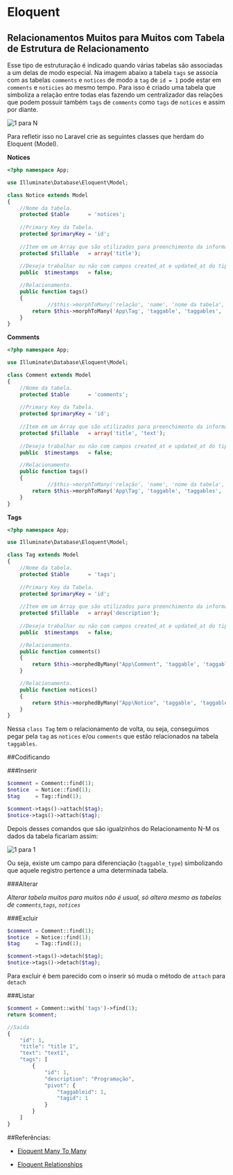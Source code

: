 # Eloquent

## Relacionamentos Muitos para Muitos com Tabela de Estrutura de Relacionamento

Esse tipo de estruturação é indicado quando várias tabelas são associadas a um delas de modo especial. Na imagem abaixo a tabela `tags` se associa com as tabelas `comments` e `notices` de modo a `tag` de `id = 1` pode estar em `comments` e `noticies` ao mesmo tempo. Para isso é criado uma tabela que simboliza a relação entre todas elas fazendo um centralizador das relações que podem possuir também `tags` de `comments` como `tags` de `notices` e assim por diante.

![1 para N](https://github.com/diasfulvio/howto/blob/master/images/N-M-Morph.png)

Para refletir isso no Laravel crie as seguintes classes que herdam do Eloquent (Model).

__Notices__

```PHP
<?php namespace App;

use Illuminate\Database\Eloquent\Model;

class Notice extends Model
{
    //Nome da tabela.
    protected $table      = 'notices';
    
    //Primary Key da Tabela.
    protected $primaryKey = 'id';
    
    //Item em um Array que são utilizados para preenchimento da informação.
    protected $fillable   = array('title');
    
    //Deseja trabalhar ou não com campos created_at e updated_at do tipo timestamp nessa tabela.
    public  $timestamps   = false;

    //Relacionamento.
    public function tags()
    {
             //$this->morphToMany('relação', 'name', 'nome da tabela', 'foreign key', 'local key')
        return $this->morphToMany('App\Tag', 'taggable', 'taggables', 'taggableid', 'tagid');
    }
}
```

__Comments__

```PHP
<?php namespace App;

use Illuminate\Database\Eloquent\Model;

class Comment extends Model
{
    //Nome da tabela.
    protected $table      = 'comments';
    
    //Primary Key da Tabela.
    protected $primaryKey = 'id';
    
    //Item em um Array que são utilizados para preenchimento da informação.
    protected $fillable   = array('title', 'text');
    
    //Deseja trabalhar ou não com campos created_at e updated_at do tipo timestamp nessa tabela.
    public  $timestamps   = false;

    //Relacionamento.
    public function tags()
    {
             //$this->morphToMany('relação', 'name', 'nome da tabela', 'foreign key', 'local key')
        return $this->morphToMany('App\Tag', 'taggable', 'taggables', 'taggableid', 'tagid');
    }
}
```

__Tags__

```PHP
<?php namespace App;

use Illuminate\Database\Eloquent\Model;

class Tag extends Model
{
    //Nome da tabela.
    protected $table      = 'tags';
    
    //Primary Key da Tabela.
    protected $primaryKey = 'id';
    
    //Item em um Array que são utilizados para preenchimento da informação.
    protected $fillable   = array('description');
    
    //Deseja trabalhar ou não com campos created_at e updated_at do tipo timestamp nessa tabela.
    public  $timestamps   = false;

    //Relacionamento.
    public function comments()
    {
        return $this->morphedByMany("App\Comment", 'taggable', 'taggables','tagid','taggableid');
    }

    //Relacionamento.
    public function notices()
    {
        return $this->morphedByMany("App\Notice", 'taggable', 'taggables','tagid','taggableid');
    }
}
```
Nessa `class Tag` tem o relacionamento de volta, ou seja, conseguimos pegar pela `tag` as `notices` e/ou `comments` que estão relacionados na tabela `taggables`.

##Codificando

###Inserir
```PHP
$comment = Comment::find(1);
$notice  = Notice::find(1);
$tag     = Tag::find(1);

$comment->tags()->attach($tag);
$notice->tags()->attach($tag);
```
Depois desses comandos que são igualzinhos do Relacionamento N-M os dados da tabela ficariam assim:

![1 para 1](https://github.com/diasfulvio/howto/blob/master/images/N-M-MorphInsert.png)

Ou seja, existe um campo para diferenciação (`taggable_type`) simbolizando que aquele registro pertence a uma determinada tabela.

###Alterar

_Alterar tabela muitos para muitos não é usual, só altera mesmo as tabelas de `comments`,`tags`, `notices`_

###Excluir
```PHP
$comment = Comment::find(1);
$notice  = Notice::find(1);
$tag     = Tag::find(1);

$comment->tags()->detach($tag);
$notice->tags()->detach($tag);
```
Para excluir é bem parecido com o inserir só muda o método de `attach` para `detach`

###Listar
```PHP
$comment = Comment::with('tags')->find(1);
return $comment;

//Saida
{
    "id": 1,
    "title": "title 1",
    "text": "text1",
    "tags": [
        {
            "id": 1,
            "description": "Programação",
            "pivot": {
                "taggableid": 1,
                "tagid": 1
            }
        }
    ]
}
```


##Referências: 

- [Eloquent Many To Many](http://laravel.com/docs/5.0/eloquent#many-to-many)
    
- [Eloquent Relationships](http://laravel.com/docs/5.0/eloquent#relationships)


